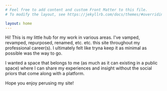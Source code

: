 ```yaml
---
# Feel free to add content and custom Front Matter to this file.
# To modify the layout, see https://jekyllrb.com/docs/themes/#overriding-theme-defaults

layout: home
---
```


Hi! This is my little hub for my work in various areas. I've vamped, revamped, repurposed, renamed, etc. etc. this site throughout my professional career(s). I ultimately felt like tryna keep it as minimal as possible was the way to go.

I wanted a space that belongs to me (as much as it can existing in a public space) where I can share my experiences and insight without the social priors that come along with a platform.

Hope you enjoy perusing my site!